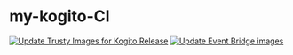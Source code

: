 # my-kogito-CI

[![Update Trusty Images for Kogito Release](https://github.com/r00ta/my-kogito-CI/actions/workflows/update_trusty_images.yml/badge.svg)](https://github.com/r00ta/my-kogito-CI/actions/workflows/update_trusty_images.yml)
[![Update Event Bridge images](https://github.com/r00ta/my-kogito-CI/actions/workflows/event-bridge-image-update.yml/badge.svg)](https://github.com/r00ta/my-kogito-CI/actions/workflows/event-bridge-image-update.yml)
